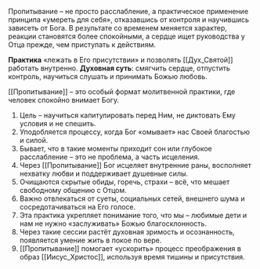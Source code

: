 Пропитывание – не просто расслабление, а практическое применение принципа «умереть для себя», отказавшись от контроля и научившись зависеть от Бога. В результате со временем меняется характер, реакции становятся более спокойными, а сердце ищет руководства у Отца прежде, чем приступать к действиям.

**Практика** «лежать в Его присутствии» и позволять [[Дух_Святой]] работать внутренно.  **Духовная суть**: смягчить сердце, отпустить контроль, научиться слушать и принимать Божью любовь.

[[Пропитывание]] – это особый формат молитвенной практики, где человек спокойно внимает Богу.  
1. Цель – научиться капитулировать перед Ним, не диктовать Ему условия и не спешить.  
2. Уподобляется процессу, когда Бог «омывает» нас Своей благостью и силой.  
3. Бывает, что в такие моменты приходит сон или глубокое расслабление – это не проблема, а часть исцеления.  
4. Через [[Пропитывание]] Бог исцеляет внутренние раны, восполняет нехватку любви и поддерживает душевные силы.  
5. Очищаются скрытые обиды, горечь, страхи – всё, что мешает свободному общению с Отцом.  
6. Важно отвлекаться от суеты, социальных сетей, внешнего шума и сосредотачиваться на Его голосе.  
7. Эта практика укрепляет понимание того, что мы – любимые дети и нам не нужно «заслуживать» Божью благосклонность.  
8. Через такие сессии растёт духовная зримость и осознанность, появляется умение жить в покое по вере.  
9. [[Пропитывание]] помогает «ускорить» процесс преображения в образ [[Иисус_Христос]], используя время тишины и присутствия.